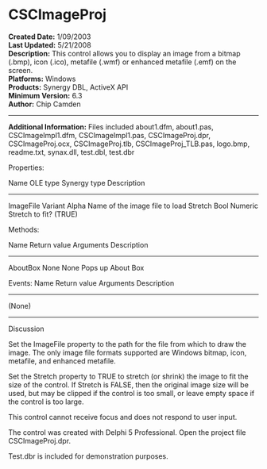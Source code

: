 # CSCImageProj<br />
**Created Date:** 1/09/2003<br />
**Last Updated:** 5/21/2008<br />
**Description:** This control allows you to display an image from a bitmap (.bmp), icon (.ico), metafile (.wmf) or enhanced metafile (.emf) on the screen.<br />
**Platforms:** Windows<br />
**Products:** Synergy DBL, ActiveX API<br />
**Minimum Version:** 6.3<br />
**Author:** Chip Camden
<hr>

**Additional Information:** Files included about1.dfm, about1.pas, CSCImageImpl1.dfm, CSCImageImpl1.pas, CSCImageProj.dpr, CSCImageProj.ocx, CSCImageProj.tlb, CSCImageProj_TLB.pas, logo.bmp, readme.txt, synax.dll, test.dbl, test.dbr

Properties:

Name OLE type Synergy type Description
---- -------- ------------ -----------
ImageFile Variant Alpha Name of the image file to load
Stretch Bool Numeric Stretch to fit? (TRUE)


Methods:

Name Return value Arguments Description
---- ------------ --------- -----------
AboutBox None None Pops up About Box


Events:
Name Return value Arguments Description
---- ------------ --------- -----------
(None)

__________
Discussion

Set the ImageFile property to the path for the file from which to draw the
image. The only image file formats supported are Windows bitmap, icon,
metafile, and enhanced metafile.

Set the Stretch property to TRUE to stretch (or shrink) the image to
fit the size of the control. If Stretch is FALSE, then the original image
size will be used, but may be clipped if the control is too small, or leave
empty space if the control is too large.

This control cannot receive focus and does not respond to user input.

The control was created with Delphi 5 Professional. Open the project file
CSCImageProj.dpr.

Test.dbr is included for demonstration purposes.
